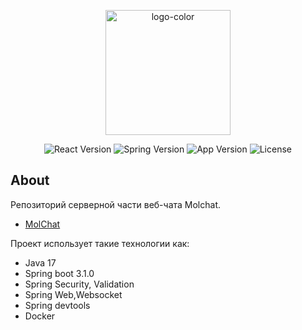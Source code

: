 <p align="center">
      <img src="https://i.ibb.co/z4DS2KG/logo-color.png" alt="logo-color" width="200">
</p>
<p align="center">
   <img src="https://img.shields.io/badge/React%20ver-16.7-informational" alt="React Version">
   <img src="https://img.shields.io/badge/Spring%20ver-3.1.0-informational" alt="Spring Version">
   <img src="https://img.shields.io/badge/App%20ver-0.1-blueviolet" alt="App Version">
   <img src="https://img.shields.io/badge/license-Apache%202.0-green" alt="License">
</p>

## About
Репозиторий серверной части веб-чата Molchat.
- [MolChat](https://github.com/ArkhamX2/web-chat)

Проект использует такие технологии как:
- Java 17
- Spring boot 3.1.0
- Spring Security, Validation
- Spring Web,Websocket
- Spring devtools
- Docker
